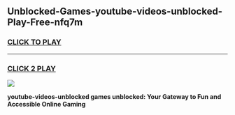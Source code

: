 
## Unblocked-Games-youtube-videos-unblocked-Play-Free-nfq7m
<h3>
<a href="https://premium76.site?title=youtube-videos-unblocked&ref=20M">CLICK TO PLAY</a></h3>
<hr>

<h3>
<a href="https://premium76.site?title=youtube-videos-unblocked&ref=20M">CLICK 2 PLAY</a>
  
</h3>

<a href="https://premium76.site?title=youtube-videos-unblocked&ref=19M"><img src="https://clearcache.store/games.png"></a>


**youtube-videos-unblocked games unblocked: Your Gateway to Fun and Accessible Online Gaming**
